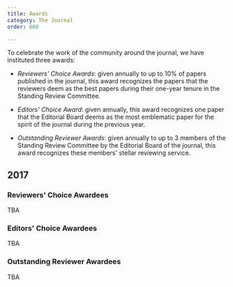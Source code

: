 ```yaml
---
title: Awards
category: The Journal
order: 600

---
```


To celebrate the work of the community around the journal, we have instituted three awards:

* _Reviewers' Choice Awards_: given annually to up to 10% of papers published in the journal, this award recognizes the papers that the reviewers deem as the best papers during their one-year tenure in the Standing Review Committee.

* _Editors' Choice Award_: given annually, this award recognizes one paper that the Editorial Board deems as the most emblematic paper for the spirit of the journal during the previous year.

* _Outstanding Reviewer Awards_: given annually to up to 3 members of the Standing Review Committee by the Editorial Board of the journal, this award recognizes these members' stellar reviewing service.

## 2017

### Reviewers' Choice Awardees

TBA

### Editors' Choice Awardees

TBA

### Outstanding Reviewer Awardees

TBA
